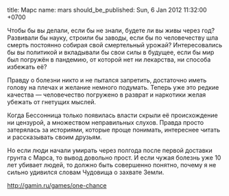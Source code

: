 title: Марс
name: mars
should_be_published: Sun, 6 Jan 2012 11:32:00 +0700

Чтобы бы вы делали, если бы не знали, будете ли вы живы через год? Развивали бы науку, строили бы заводы, если бы по человечеству шла смерть постоянно собирая свой смертельный урожай? Интересовались бы вы политикой и вкладывали бы свои силы в будущее, если бы мир был погружён в пандемию, от которой нет ни лекарства, ни способа избежать её?

Правду о болезни никто и не пытался запретить, достаточно иметь голову на плечах и желание немного подумать. Теперь уже это редкие качества — человечество погружено в разврат и наркотики желая убежать от гнетущих мыслей.

Когда Бессонница только появилась власти скрыли её происхождение ни цензурой, а множеством неправильных слухов. Правда просто затерялась за историями, которые проще понимать, интереснее читать и рассказывать своим друзьям.

Но если люди начали умирать через полгода после первой доставки грунта с Марса, то вывод довольно прост. И если чужая болезнь уже 10 лет убивает людей, то должно быть совершенно понятно, почему я не сильно удивился словам Чудовища о захвате Земли.

http://gamin.ru/games/one-chance
